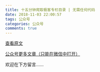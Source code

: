 ```yaml
---
title: 十五分钟爬取极客专栏目录 | 无需任何代码
date: 2018-11-03 22:00:57
tags: 公众号
categories: 公众号
comments: true
---
```


[查看原文](https://mp.weixin.qq.com/s/P1LnrPakGm_H_9kek61cmA)

[公众号更多文章（只能在微信中打开）](https://mp.weixin.qq.com/mp/profile_ext?action=home&__biz=MzUyMTg5MjA5OA==&scene=123#wechat_redirect)

欢迎在下方留言…… 

<!---more--->

